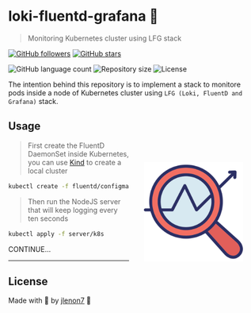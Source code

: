 # loki-fluentd-grafana 🔎

> Monitoring Kubernetes cluster using LFG stack

[![GitHub followers](https://img.shields.io/github/followers/jlenon7.svg?style=social&label=Follow&maxAge=2592000)](https://github.com/jlenon7?tab=followers)
[![GitHub stars](https://img.shields.io/github/stars/jlenon7/loki-fluentd-grafana.svg?style=social&label=Star&maxAge=2592000)](https://github.com/jlenon7/loki-fluentd-grafana/stargazers/)

<p>
  <img alt="GitHub language count" src="https://img.shields.io/github/languages/count/jlenon7/loki-fluentd-grafana?style=for-the-badge&logo=appveyor">

  <img alt="Repository size" src="https://img.shields.io/github/repo-size/jlenon7/loki-fluentd-grafana?style=for-the-badge&logo=appveyor">

  <img alt="License" src="https://img.shields.io/badge/license-MIT-brightgreen?style=for-the-badge&logo=appveyor">
</p>

The intention behind this repository is to implement a stack to monitore pods inside a node of Kubernetes cluster using `LFG (Loki, FluentD and Grafana)` stack.

<img src=".github/monitoring.png" width="200px" align="right" hspace="30px" vspace="100px">

## Usage

> First create the FluentD DaemonSet inside Kubernetes, you can use [Kind](https://kind.sigs.k8s.io/) to create a local cluster

```bash
kubectl create -f fluentd/configmap.yaml -f fluentd/daemonset.yaml
```

> Then run the NodeJS server that will keep logging every ten seconds

```bash
kubectl apply -f server/k8s
```

CONTINUE...

---

## License

Made with 🖤 by [jlenon7](https://github.com/jlenon7) :wave:
